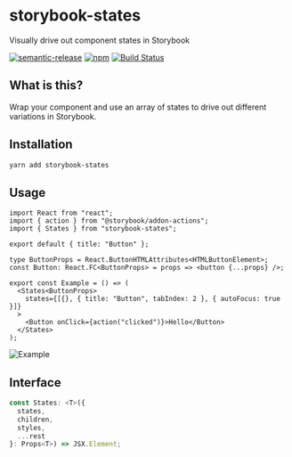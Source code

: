 # storybook-states

Visually drive out component states in Storybook

[![semantic-release](https://img.shields.io/badge/%20%20%F0%9F%93%A6%F0%9F%9A%80-semantic--release-e10079.svg)](https://github.com/semantic-release/semantic-release) [![npm](https://img.shields.io/npm/v/storybook-states)](https://www.npmjs.com/package/storybook-states) [![Build Status](https://travis-ci.org/dzucconi/storybook-states.svg?branch=master)](https://travis-ci.org/dzucconi/storybook-states)

## What is this?

Wrap your component and use an array of states to drive out different variations in Storybook.

## Installation

```bash
yarn add storybook-states
```

## Usage

```tsx
import React from "react";
import { action } from "@storybook/addon-actions";
import { States } from "storybook-states";

export default { title: "Button" };

type ButtonProps = React.ButtonHTMLAttributes<HTMLButtonElement>;
const Button: React.FC<ButtonProps> = props => <button {...props} />;

export const Example = () => (
  <States<ButtonProps>
    states={[{}, { title: "Button", tabIndex: 2 }, { autoFocus: true }]}
  >
    <Button onClick={action("clicked")}>Hello</Button>
  </States>
);
```

![Example](http://static.damonzucconi.com/_capture/15NictAbjHIX.png)

## Interface

```typescript
const States: <T>({
  states,
  children,
  styles,
  ...rest
}: Props<T>) => JSX.Element;
```
